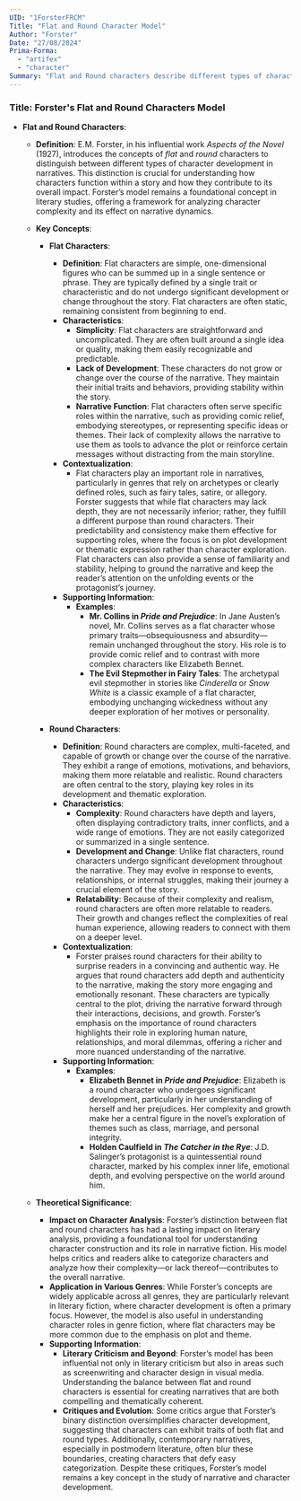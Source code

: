 ```yaml
---
UID: "1ForsterFRCM"
Title: "Flat and Round Character Model"
Author: "Forster"
Date: "27/08/2024"
Prima-Forma:
  - "artifex"
  - "character"
Summary: "Flat and Round characters describe different types of character development in narrative."
---
```

### Title: **Forster's Flat and Round Characters Model**

- **Flat and Round Characters**:
  - **Definition**: E.M. Forster, in his influential work *Aspects of the Novel* (1927), introduces the concepts of *flat* and *round* characters to distinguish between different types of character development in narratives. This distinction is crucial for understanding how characters function within a story and how they contribute to its overall impact. Forster’s model remains a foundational concept in literary studies, offering a framework for analyzing character complexity and its effect on narrative dynamics.

  - **Key Concepts**:
  
    - **Flat Characters**:
      - **Definition**: Flat characters are simple, one-dimensional figures who can be summed up in a single sentence or phrase. They are typically defined by a single trait or characteristic and do not undergo significant development or change throughout the story. Flat characters are often static, remaining consistent from beginning to end.
      - **Characteristics**:
        - **Simplicity**: Flat characters are straightforward and uncomplicated. They are often built around a single idea or quality, making them easily recognizable and predictable.
        - **Lack of Development**: These characters do not grow or change over the course of the narrative. They maintain their initial traits and behaviors, providing stability within the story.
        - **Narrative Function**: Flat characters often serve specific roles within the narrative, such as providing comic relief, embodying stereotypes, or representing specific ideas or themes. Their lack of complexity allows the narrative to use them as tools to advance the plot or reinforce certain messages without distracting from the main storyline.
      - **Contextualization**:
        - Flat characters play an important role in narratives, particularly in genres that rely on archetypes or clearly defined roles, such as fairy tales, satire, or allegory. Forster suggests that while flat characters may lack depth, they are not necessarily inferior; rather, they fulfill a different purpose than round characters. Their predictability and consistency make them effective for supporting roles, where the focus is on plot development or thematic expression rather than character exploration. Flat characters can also provide a sense of familiarity and stability, helping to ground the narrative and keep the reader’s attention on the unfolding events or the protagonist’s journey.
      - **Supporting Information**:
        - **Examples**:
          - **Mr. Collins in *Pride and Prejudice***: In Jane Austen’s novel, Mr. Collins serves as a flat character whose primary traits—obsequiousness and absurdity—remain unchanged throughout the story. His role is to provide comic relief and to contrast with more complex characters like Elizabeth Bennet.
          - **The Evil Stepmother in Fairy Tales**: The archetypal evil stepmother in stories like *Cinderella* or *Snow White* is a classic example of a flat character, embodying unchanging wickedness without any deeper exploration of her motives or personality.

    - **Round Characters**:
      - **Definition**: Round characters are complex, multi-faceted, and capable of growth or change over the course of the narrative. They exhibit a range of emotions, motivations, and behaviors, making them more relatable and realistic. Round characters are often central to the story, playing key roles in its development and thematic exploration.
      - **Characteristics**:
        - **Complexity**: Round characters have depth and layers, often displaying contradictory traits, inner conflicts, and a wide range of emotions. They are not easily categorized or summarized in a single sentence.
        - **Development and Change**: Unlike flat characters, round characters undergo significant development throughout the narrative. They may evolve in response to events, relationships, or internal struggles, making their journey a crucial element of the story.
        - **Relatability**: Because of their complexity and realism, round characters are often more relatable to readers. Their growth and changes reflect the complexities of real human experience, allowing readers to connect with them on a deeper level.
      - **Contextualization**:
        - Forster praises round characters for their ability to surprise readers in a convincing and authentic way. He argues that round characters add depth and authenticity to the narrative, making the story more engaging and emotionally resonant. These characters are typically central to the plot, driving the narrative forward through their interactions, decisions, and growth. Forster’s emphasis on the importance of round characters highlights their role in exploring human nature, relationships, and moral dilemmas, offering a richer and more nuanced understanding of the narrative.
      - **Supporting Information**:
        - **Examples**:
          - **Elizabeth Bennet in *Pride and Prejudice***: Elizabeth is a round character who undergoes significant development, particularly in her understanding of herself and her prejudices. Her complexity and growth make her a central figure in the novel’s exploration of themes such as class, marriage, and personal integrity.
          - **Holden Caulfield in *The Catcher in the Rye***: J.D. Salinger’s protagonist is a quintessential round character, marked by his complex inner life, emotional depth, and evolving perspective on the world around him.

  - **Theoretical Significance**:
    - **Impact on Character Analysis**: Forster’s distinction between flat and round characters has had a lasting impact on literary analysis, providing a foundational tool for understanding character construction and its role in narrative fiction. His model helps critics and readers alike to categorize characters and analyze how their complexity—or lack thereof—contributes to the overall narrative.
    - **Application in Various Genres**: While Forster’s concepts are widely applicable across all genres, they are particularly relevant in literary fiction, where character development is often a primary focus. However, the model is also useful in understanding character roles in genre fiction, where flat characters may be more common due to the emphasis on plot and theme.
    - **Supporting Information**:
      - **Literary Criticism and Beyond**: Forster’s model has been influential not only in literary criticism but also in areas such as screenwriting and character design in visual media. Understanding the balance between flat and round characters is essential for creating narratives that are both compelling and thematically coherent.
      - **Critiques and Evolution**: Some critics argue that Forster’s binary distinction oversimplifies character development, suggesting that characters can exhibit traits of both flat and round types. Additionally, contemporary narratives, especially in postmodern literature, often blur these boundaries, creating characters that defy easy categorization. Despite these critiques, Forster’s model remains a key concept in the study of narrative and character development.
